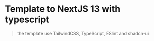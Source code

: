 # Template to NextJS 13 with typescript
> the template use TailwindCSS, TypeScript, ESlint and shadcn-ui
